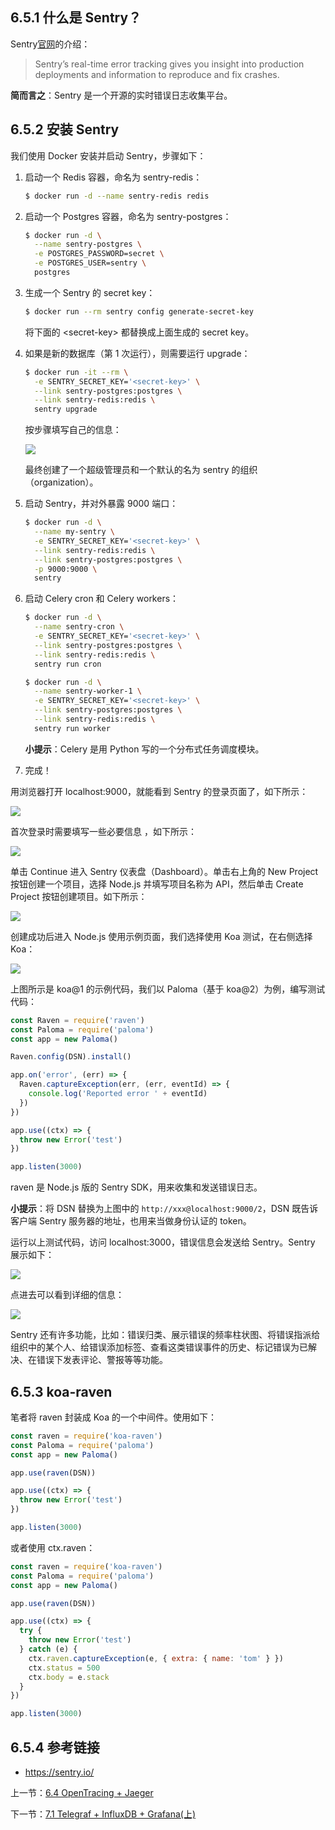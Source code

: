 ## 6.5.1 什么是 Sentry？

Sentry[官网](sentry.io)的介绍：

> Sentry’s real-time error tracking gives you insight into production deployments and information to reproduce and fix crashes.

**简而言之**：Sentry 是一个开源的实时错误日志收集平台。

## 6.5.2 安装 Sentry

我们使用 Docker 安装并启动 Sentry，步骤如下：

1. 启动一个 Redis 容器，命名为 sentry-redis：

   ```sh
   $ docker run -d --name sentry-redis redis
   ```

2. 启动一个 Postgres 容器，命名为 sentry-postgres：

   ```sh
   $ docker run -d \
     --name sentry-postgres \
     -e POSTGRES_PASSWORD=secret \
     -e POSTGRES_USER=sentry \
     postgres
   ```

3. 生成一个 Sentry 的 secret key：

   ```sh
   $ docker run --rm sentry config generate-secret-key
   ```

   将下面的 \<secret-key\> 都替换成上面生成的 secret key。

4. 如果是新的数据库（第 1 次运行），则需要运行 upgrade：

   ```sh
   $ docker run -it --rm \
     -e SENTRY_SECRET_KEY='<secret-key>' \
     --link sentry-postgres:postgres \
     --link sentry-redis:redis \
     sentry upgrade
   ```

   按步骤填写自己的信息：

   ![](./assets/6.5.1.jpg)

   最终创建了一个超级管理员和一个默认的名为 sentry 的组织（organization）。

5. 启动 Sentry，并对外暴露 9000 端口：

   ```sh
   $ docker run -d \
     --name my-sentry \
     -e SENTRY_SECRET_KEY='<secret-key>' \
     --link sentry-redis:redis \
     --link sentry-postgres:postgres \
     -p 9000:9000 \
     sentry
   ```

6. 启动 Celery cron 和 Celery workers：

   ```sh
   $ docker run -d \
     --name sentry-cron \
     -e SENTRY_SECRET_KEY='<secret-key>' \
     --link sentry-postgres:postgres \
     --link sentry-redis:redis \
     sentry run cron
   ```

   ```sh
   $ docker run -d \
     --name sentry-worker-1 \
     -e SENTRY_SECRET_KEY='<secret-key>' \
     --link sentry-postgres:postgres \
     --link sentry-redis:redis \
     sentry run worker
   ```

   **小提示**：Celery 是用 Python 写的一个分布式任务调度模块。

7. 完成！

用浏览器打开 localhost:9000，就能看到 Sentry 的登录页面了，如下所示：

![](./assets/6.5.2.jpg)

首次登录时需要填写一些必要信息 ，如下所示：

![](./assets/6.5.3.png)

单击 Continue 进入 Sentry 仪表盘（Dashboard）。单击右上角的 New Project 按钮创建一个项目，选择 Node.js 并填写项目名称为 API，然后单击 Create Project 按钮创建项目。如下所示：

![](./assets/6.5.4.png)

创建成功后进入 Node.js 使用示例页面，我们选择使用 Koa 测试，在右侧选择 Koa：

![](./assets/6.5.5.png)

上图所示是 koa@1 的示例代码，我们以 Paloma（基于  koa@2）为例，编写测试代码：

```js
const Raven = require('raven')
const Paloma = require('paloma')
const app = new Paloma()

Raven.config(DSN).install()

app.on('error', (err) => {
  Raven.captureException(err, (err, eventId) => {
    console.log('Reported error ' + eventId)
  })
})

app.use((ctx) => {
  throw new Error('test')
})

app.listen(3000)
```

raven 是 Node.js 版的 Sentry SDK，用来收集和发送错误日志。

**小提示**：将 DSN 替换为上图中的 `http://xxx@localhost:9000/2`，DSN 既告诉客户端 Sentry 服务器的地址，也用来当做身份认证的 token。

运行以上测试代码，访问 localhost:3000，错误信息会发送给 Sentry。Sentry 展示如下：

![](./assets/6.5.6.png)

点进去可以看到详细的信息：

![](./assets/6.5.7.png)

Sentry 还有许多功能，比如：错误归类、展示错误的频率柱状图、将错误指派给组织中的某个人、给错误添加标签、查看这类错误事件的历史、标记错误为已解决、在错误下发表评论、警报等等功能。

## 6.5.3 koa-raven

笔者将 raven 封装成 Koa 的一个中间件。使用如下：

```js
const raven = require('koa-raven')
const Paloma = require('paloma')
const app = new Paloma()

app.use(raven(DSN))

app.use((ctx) => {
  throw new Error('test')
})

app.listen(3000)
```

或者使用 ctx.raven：

```js
const raven = require('koa-raven')
const Paloma = require('paloma')
const app = new Paloma()

app.use(raven(DSN))

app.use((ctx) => {
  try {
    throw new Error('test')
  } catch (e) {
    ctx.raven.captureException(e, { extra: { name: 'tom' } })
    ctx.status = 500
    ctx.body = e.stack
  }
})

app.listen(3000)
```

## 6.5.4 参考链接

- https://sentry.io/

上一节：[6.4 OpenTracing + Jaeger](https://github.com/nswbmw/node-in-debugging/blob/master/6.4%20OpenTracing%20%2B%20Jaeger.md)

下一节：[7.1 Telegraf + InfluxDB + Grafana(上)](https://github.com/nswbmw/node-in-debugging/blob/master/7.1%20Telegraf%20%2B%20InfluxDB%20%2B%20Grafana(%E4%B8%8A).md)
